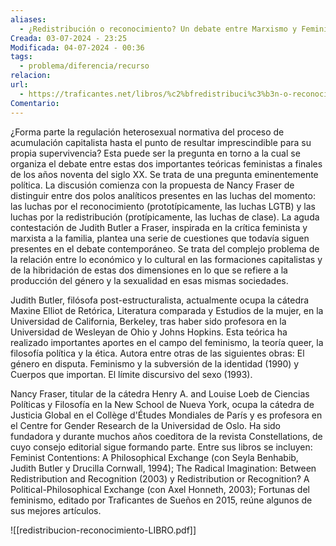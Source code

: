 ```yaml
---
aliases:
  - ¿Redistribución o reconocimiento? Un debate entre Marxismo y Feminismo
Creada: 03-07-2024 - 23:25
Modificada: 04-07-2024 - 00:36
tags:
  - problema/diferencia/recurso
relacion: 
url:
  - https://traficantes.net/libros/%c2%bfredistribuci%c3%b3n-o-reconocimiento-0
Comentario:
---
```



¿Forma parte la regulación heterosexual normativa del proceso de acumulación capitalista hasta el punto de resultar imprescindible para su propia supervivencia? Esta puede ser la pregunta en torno a la cual se organiza el debate entre estas dos importantes teóricas feministas a finales de los años noventa del siglo XX. Se trata de una pregunta eminentemente política. La discusión comienza con la propuesta de Nancy Fraser de distinguir entre dos polos analíticos presentes en las luchas del momento: las luchas por el reconocimiento (prototípicamente, las luchas LGTB) y las luchas por la redistribución (protípicamente, las luchas de clase). La aguda contestación de Judith Butler a Fraser, inspirada en la crítica feminista y marxista a la familia, plantea una serie de cuestiones que todavía siguen presentes en el debate contemporáneo. Se trata del complejo problema de la relación entre lo económico y lo cultural en las formaciones capitalistas y de la hibridación de estas dos dimensiones en lo que se refiere a la producción del género y la sexualidad en esas mismas sociedades.  
  
Judith Butler, filósofa post-estructuralista, actualmente ocupa la cátedra Maxine Elliot de Retórica, Literatura comparada y Estudios de la mujer, en la Universidad de California, Berkeley, tras haber sido profesora en la Universidad de Wesleyan de Ohio y Johns Hopkins. Esta teórica ha realizado importantes aportes en el campo del feminismo, la teoría queer, la filosofía política y la ética. Autora entre otras de las siguientes obras: El género en disputa. Feminismo y la subversión de la identidad (1990) y Cuerpos que importan. El límite discursivo del sexo (1993).  
  
Nancy Fraser, titular de la cátedra Henry A. and Louise Loeb de Ciencias Políticas y Filosofía en la New School de Nueva York, ocupa la cátedra de Justicia Global en el Collège d'Études Mondiales de París y es profesora en el Centre for Gender Research de la Universidad de Oslo. Ha sido fundadora y durante muchos años coeditora de la revista Constellations, de cuyo consejo editorial sigue formando parte. Entre sus libros se incluyen: Feminist Contentions: A Philosophical Exchange (con Seyla Benhabib, Judith Butler y Drucilla Cornwall, 1994); The Radical Imagination: Between Redistribution and Recognition (2003) y Redistribution or Recognition? A Political-Philosophical Exchange (con Axel Honneth, 2003); Fortunas del feminismo, editado por Traficantes de Sueños en 2015, reúne algunos de sus mejores artículos.



![[redistribucion-reconocimiento-LIBRO.pdf]]